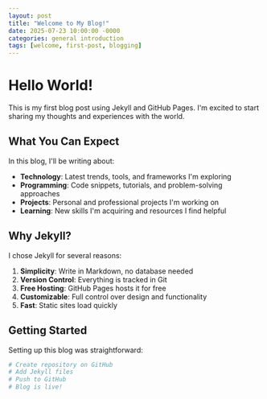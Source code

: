 ```yaml
---
layout: post
title: "Welcome to My Blog!"
date: 2025-07-23 10:00:00 -0000
categories: general introduction
tags: [welcome, first-post, blogging]
---
```


# Hello World!

This is my first blog post using Jekyll and GitHub Pages. I'm excited to start sharing my thoughts and experiences with the world.

## What You Can Expect

In this blog, I'll be writing about:

- **Technology**: Latest trends, tools, and frameworks I'm exploring
- **Programming**: Code snippets, tutorials, and problem-solving approaches
- **Projects**: Personal and professional projects I'm working on
- **Learning**: New skills I'm acquiring and resources I find helpful

## Why Jekyll?

I chose Jekyll for several reasons:

1. **Simplicity**: Write in Markdown, no database needed
2. **Version Control**: Everything is tracked in Git
3. **Free Hosting**: GitHub Pages hosts it for free
4. **Customizable**: Full control over design and functionality
5. **Fast**: Static sites load quickly

## Getting Started

Setting up this blog was straightforward:

```bash
# Create repository on GitHub
# Add Jekyll files
# Push to GitHub
# Blog is live!

